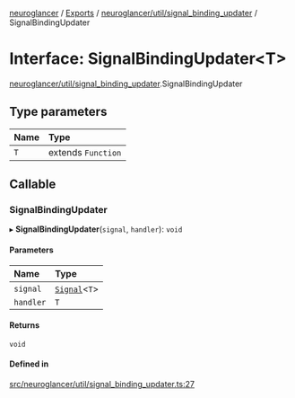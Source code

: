[neuroglancer](../README.md) / [Exports](../modules.md) / [neuroglancer/util/signal\_binding\_updater](../modules/neuroglancer_util_signal_binding_updater.md) / SignalBindingUpdater

# Interface: SignalBindingUpdater<T\>

[neuroglancer/util/signal_binding_updater](../modules/neuroglancer_util_signal_binding_updater.md).SignalBindingUpdater

## Type parameters

| Name | Type |
| :------ | :------ |
| `T` | extends `Function` |

## Callable

### SignalBindingUpdater

▸ **SignalBindingUpdater**(`signal`, `handler`): `void`

#### Parameters

| Name | Type |
| :------ | :------ |
| `signal` | [`Signal`](../classes/neuroglancer_util_signal.Signal.md)<`T`\> |
| `handler` | `T` |

#### Returns

`void`

#### Defined in

[src/neuroglancer/util/signal_binding_updater.ts:27](https://github.com/ActiveBrainAtlas2/neuroglancer/blob/91617476/src/neuroglancer/util/signal_binding_updater.ts#L27)
